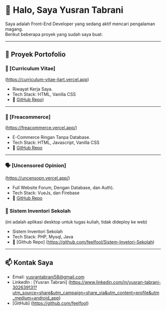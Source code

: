 # 👋 Halo, Saya Yusran Tabrani

Saya adalah Front-End Developer yang sedang aktif mencari pengalaman magang.  
Berikut beberapa proyek yang sudah saya buat:

---

## 🚀 Proyek Portofolio

### 📝 [Curriculum Vitae] 
(https://curriculum-vitae-liart.vercel.app)
- Riwayat Kerja Saya.
- Tech Stack: HTML, Vanilla CSS
- 🔗 [GitHub Repo](https://github.com/feelfool/CurriculumVitae))

---

### 🛒 [Freacommerce]
(https://freacommerce.vercel.app/)
- E-Commerce Ringan Tanpa Database.
- Tech Stack: HTML, Javascript, Vanilla CSS
- 🔗 [GitHub Repo](https://github.com/feelfool/freacommerce)

---

### 🗣️ [Uncensored Opinion]
(https://uncensopn.vercel.app/)
- Full Website Forum, Dengan Database, dan Auth).
- Tech Stack: VueJs, dan Firebase
- 🔗 [GitHub Repo](https://github.com/feelfool/uncensopn)

### 📑 Sistem Inventori Sekolah
(ini adalah aplikasi desktop untuk tugas kuliah, tidak dideploy ke web)
- Sistem Inventori Sekolah
- Tech Stack: PHP, Mysql, Java
- 🔗 [Github Repo]
(https://github.com/feelfool/Sistem-Invetori-Sekolah)

---

## 📫 Kontak Saya
- Email: yusrantabrani58@gmail.com
- LinkedIn : [Yusran Tabrani]
(https://www.linkedin.com/in/yusran-tabrani-302639131?utm_source=share&utm_campaign=share_via&utm_content=profile&utm_medium=android_app)
- [GitHub] (https://github.com/feelfool)

